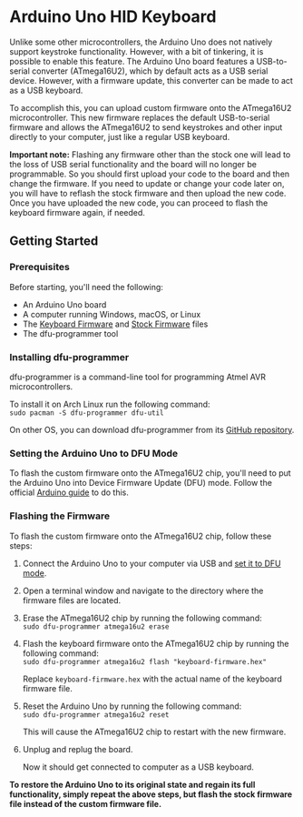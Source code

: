 # Arduino Uno HID Keyboard


Unlike some other microcontrollers, the Arduino Uno does not natively support keystroke functionality. However, with a bit of tinkering, it is possible to enable this feature. The Arduino Uno board features a USB-to-serial converter (ATmega16U2), which by default acts as a USB serial device. However, with a firmware update, this converter can be made to act as a USB keyboard.

To accomplish this, you can upload custom firmware onto the ATmega16U2 microcontroller. This new firmware replaces the default USB-to-serial firmware and allows the ATmega16U2 to send keystrokes and other input directly to your computer, just like a regular USB keyboard.
 

**Important note:** Flashing any firmware other than the stock one will lead to the loss of USB serial functionality and the board will no longer be programmable. So you should first upload your code to the board and then change the firmware. If you need to update or change your code later on, you will have to reflash the stock firmware and then upload the new code. Once you have uploaded the new code, you can proceed to flash the keyboard firmware again, if needed.


## Getting Started

### Prerequisites

Before starting, you'll need the following:

- An Arduino Uno board
- A computer running Windows, macOS, or Linux
- The [Keyboard Firmware](Firmware/Arduino-keyboard-0.3.hex) and [Stock Firmware](Firmware/Arduino-usbserial-atmega16u2-Uno-Rev3.hex) files
- The dfu-programmer tool

### Installing dfu-programmer

dfu-programmer is a command-line tool for programming Atmel AVR microcontrollers.  
   
To install it on Arch Linux run the following command:   
```sudo pacman -S dfu-programmer dfu-util```   

On other OS, you can download dfu-programmer from its [GitHub repository](https://github.com/dfu-programmer/dfu-programmer).


### Setting the Arduino Uno to DFU Mode

To flash the custom firmware onto the ATmega16U2 chip, you'll need to put the Arduino Uno into Device Firmware Update (DFU) mode. Follow the official [Arduino guide](https://support.arduino.cc/hc/en-us/articles/4410804625682-Set-a-board-to-DFU-mode) to do this.


### Flashing the Firmware

To flash the custom firmware onto the ATmega16U2 chip, follow these steps:   

1. Connect the Arduino Uno to your computer via USB and [set it to DFU mode](#setting-the-arduino-uno-to-dfu-mode).
2. Open a terminal window and navigate to the directory where the firmware files are located.
3. Erase the ATmega16U2 chip by running the following command:   
```sudo dfu-programmer atmega16u2 erase```   

4. Flash the keyboard firmware onto the ATmega16U2 chip by running the following command:   
```sudo dfu-programmer atmega16u2 flash "keyboard-firmware.hex"```   

   Replace `keyboard-firmware.hex` with the actual name of the keyboard firmware file.

5. Reset the Arduino Uno by running the following command:   
```sudo dfu-programmer atmega16u2 reset```   

   This will cause the ATmega16U2 chip to restart with the new firmware.

6. Unplug and replug the board.
   
   Now it should get connected to computer as a USB keyboard.

**To restore the Arduino Uno to its original state and regain its full functionality, simply repeat the above steps, but flash the stock firmware file instead of the custom firmware file.**

